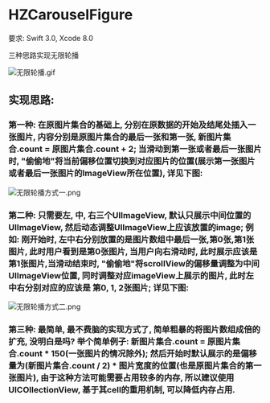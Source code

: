 # HZCarouselFigure

要求: Swift 3.0, Xcode 8.0

三种思路实现无限轮播

![无限轮播.gif](http://upload-images.jianshu.io/upload_images/1674402-64eae4a5117d1b53.gif?imageMogr2/auto-orient/strip)

## 实现思路:

### 第一种: 在原图片集合的基础上, 分别在原数据的开始及结尾处插入一张图片, 内容分别是原图片集合的最后一张和第一张, 新图片集合.count = 原图片集合.count + 2; 当滑动到第一张或者最后一张图片时, "偷偷地"将当前偏移位置切换到对应图片的位置(展示第一张图片或者最后一张图片的ImageView所在位置), 详见下图:
![无限轮播方式一.png](http://upload-images.jianshu.io/upload_images/1674402-ee05a8a24af7f303.png?imageMogr2/auto-orient/strip%7CimageView2/2/w/1240)

### 第二种: 只需要左, 中, 右三个UIImageView, 默认只展示中间位置的UIImageView, 然后动态调整UIImageView上应该放置的image; 例如: 刚开始时, 左中右分别放置的是图片数组中最后一张,第0张,第1张图片, 此时用户看到是第0张图片, 当用户向右滑动时, 此时展示应该是第1张图片,当滑动结束时, "偷偷地"将scrollView的偏移量调整为中间UIImageView位置, 同时调整对应imageView上展示的图片, 此时左中右分别对应的应该是 第0, 1, 2张图片; 详见下图:

![无限轮播方式二.png](http://upload-images.jianshu.io/upload_images/1674402-0c28b09d5d936b3a.png?imageMogr2/auto-orient/strip%7CimageView2/2/w/1240)

### 第三种: 最简单, 最不费脑的实现方式了, 简单粗暴的将图片数组成倍的扩充, 没明白是吗? 举个简单例子: 新图片集合.count = 原图片集合.count * 150(一张图片的情况除外); 然后开始时默认展示的是偏移量为(新图片集合.count / 2) * 图片宽度的位置(也是原图片集合的第一张图片), 由于这种方法可能需要占用较多的内存, 所以建议使用UICOllectionView, 基于其cell的重用机制, 可以降低内存占用.
